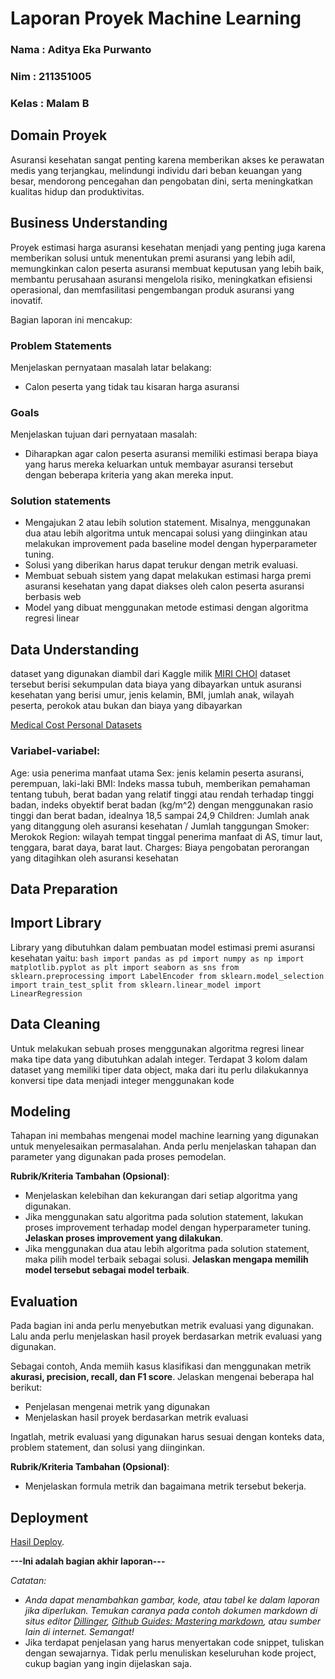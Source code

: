 # Laporan Proyek Machine Learning
### Nama : Aditya Eka Purwanto
### Nim : 211351005
### Kelas : Malam B

## Domain Proyek

Asuransi kesehatan sangat penting karena memberikan akses ke perawatan medis yang terjangkau, melindungi individu dari beban keuangan yang besar, mendorong pencegahan dan pengobatan dini, serta meningkatkan kualitas hidup dan produktivitas.

## Business Understanding

Proyek estimasi harga asuransi kesehatan menjadi yang penting juga karena memberikan solusi untuk menentukan premi asuransi yang lebih adil, memungkinkan calon peserta asuransi membuat keputusan yang lebih baik, membantu perusahaan asuransi mengelola risiko, meningkatkan efisiensi operasional, dan memfasilitasi pengembangan produk asuransi yang inovatif.

Bagian laporan ini mencakup:

### Problem Statements

Menjelaskan pernyataan masalah latar belakang:
- Calon peserta yang tidak tau kisaran harga asuransi

### Goals

Menjelaskan tujuan dari pernyataan masalah:
- Diharapkan agar calon peserta asuransi memiliki estimasi berapa biaya yang harus mereka keluarkan untuk membayar asuransi tersebut dengan beberapa kriteria yang akan mereka input.


### Solution statements
- Mengajukan 2 atau lebih solution statement. Misalnya, menggunakan dua atau lebih algoritma untuk mencapai solusi yang diinginkan atau melakukan improvement pada baseline model dengan hyperparameter tuning.
- Solusi yang diberikan harus dapat terukur dengan metrik evaluasi.
- Membuat sebuah sistem yang dapat melakukan estimasi harga premi asuransi kesehatan yang dapat diakses oleh calon peserta asuransi berbasis web
- Model yang dibuat menggunakan metode estimasi dengan algoritma regresi linear 

## Data Understanding
dataset yang digunakan diambil dari Kaggle milik [MIRI CHOI](https://www.kaggle.com/mirichoi0218) dataset tersebut berisi sekumpulan data biaya yang dibayarkan untuk asuransi kesehatan yang berisi umur, jenis kelamin, BMI, jumlah anak, wilayah peserta, perokok atau bukan dan biaya yang dibayarkan

[Medical Cost Personal Datasets](https://www.kaggle.com/datasets/mirichoi0218/insurance/data)

### Variabel-variabel:
Age: usia penerima manfaat utama
Sex: jenis kelamin peserta asuransi, perempuan, laki-laki
BMI: Indeks massa tubuh, memberikan pemahaman tentang tubuh, berat badan yang relatif tinggi atau rendah terhadap tinggi badan,
indeks obyektif berat badan (kg/m^2) dengan menggunakan rasio tinggi dan berat badan, idealnya 18,5 sampai 24,9
Children: Jumlah anak yang ditanggung oleh asuransi kesehatan / Jumlah tanggungan
Smoker: Merokok
Region: wilayah tempat tinggal penerima manfaat di AS, timur laut, tenggara, barat daya, barat laut.
Charges: Biaya pengobatan perorangan yang ditagihkan oleh asuransi kesehatan

## Data Preparation
## Import Library
Library yang dibutuhkan dalam pembuatan model estimasi premi asuransi kesehatan yaitu:
``bash
import pandas as pd
import numpy as np
import matplotlib.pyplot as plt
import seaborn as sns
from sklearn.preprocessing import LabelEncoder
from sklearn.model_selection import train_test_split
from sklearn.linear_model import LinearRegression
``

## Data Cleaning

Untuk melakukan sebuah proses menggunakan algoritma regresi linear maka tipe data yang dibutuhkan adalah integer. Terdapat 3 kolom dalam dataset yang memiliki tiper data object, maka dari itu perlu dilakukannya konversi tipe data menjadi integer menggunakan kode

## Modeling
Tahapan ini membahas mengenai model machine learning yang digunakan untuk menyelesaikan permasalahan. Anda perlu menjelaskan tahapan dan parameter yang digunakan pada proses pemodelan.

**Rubrik/Kriteria Tambahan (Opsional)**: 
- Menjelaskan kelebihan dan kekurangan dari setiap algoritma yang digunakan.
- Jika menggunakan satu algoritma pada solution statement, lakukan proses improvement terhadap model dengan hyperparameter tuning. **Jelaskan proses improvement yang dilakukan**.
- Jika menggunakan dua atau lebih algoritma pada solution statement, maka pilih model terbaik sebagai solusi. **Jelaskan mengapa memilih model tersebut sebagai model terbaik**.

## Evaluation
Pada bagian ini anda perlu menyebutkan metrik evaluasi yang digunakan. Lalu anda perlu menjelaskan hasil proyek berdasarkan metrik evaluasi yang digunakan.

Sebagai contoh, Anda memiih kasus klasifikasi dan menggunakan metrik **akurasi, precision, recall, dan F1 score**. Jelaskan mengenai beberapa hal berikut:
- Penjelasan mengenai metrik yang digunakan
- Menjelaskan hasil proyek berdasarkan metrik evaluasi

Ingatlah, metrik evaluasi yang digunakan harus sesuai dengan konteks data, problem statement, dan solusi yang diinginkan.

**Rubrik/Kriteria Tambahan (Opsional)**: 
- Menjelaskan formula metrik dan bagaimana metrik tersebut bekerja.

## Deployment
[Hasil Deploy](https://estimasi-medical-adit.streamlit.app/).

**---Ini adalah bagian akhir laporan---**

_Catatan:_
- _Anda dapat menambahkan gambar, kode, atau tabel ke dalam laporan jika diperlukan. Temukan caranya pada contoh dokumen markdown di situs editor [Dillinger](https://dillinger.io/), [Github Guides: Mastering markdown](https://guides.github.com/features/mastering-markdown/), atau sumber lain di internet. Semangat!_
- Jika terdapat penjelasan yang harus menyertakan code snippet, tuliskan dengan sewajarnya. Tidak perlu menuliskan keseluruhan kode project, cukup bagian yang ingin dijelaskan saja.

